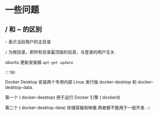 # 一些问题

## / 和 ~ 的区别

`~` 表示当前用户的主目录

`/` 为根目录，即所有目录最顶层的目录，与登录的用户无关.

ubuntu 更新安装器
`apt-get update`

::: tip

Docker Desktop 安装两个专用内部 Linux 发行版 docker-desktop 和 docker-desktop-data.

第一个 ( docker-desktop) 用于运行 Docker 引擎 ( dockerd)

第二个 ( docker-desktop-data) 存储容器和映像.两者都不能用于一般开发.
:::